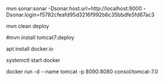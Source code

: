mvn sonar:sonar -Dsonar.host.url=http://localhost:9000 -Dsonar.login=f5782cfeafd95d3216f992b6c35bbdfe5fd67ac3

mvn clean deploy

#mvn install tomcat7:deploy

apt install docker.io

systemctl start docker

docker run -d --name tomcat -p 8090:8080 consol/tomcat-7.0
